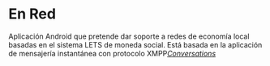 # En Red

Aplicación Android que pretende dar soporte a redes de economía local basadas en el sistema LETS de moneda social.
Está basada en la aplicación de mensajería instantánea con protocolo XMPP<a href="https://github.com/siacs/Conversations"><i>Conversations</i></a>
